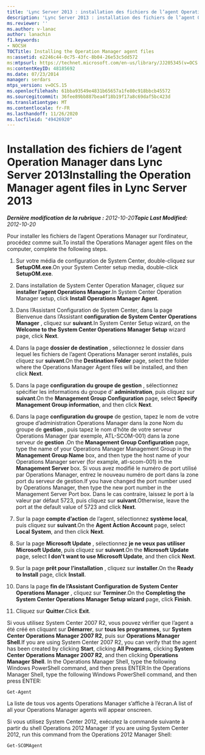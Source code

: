```yaml
---
title: 'Lync Server 2013 : installation des fichiers de l’agent Operation Manager'
description: 'Lync Server 2013 : installation des fichiers de l’agent Operation Manager.'
ms.reviewer: ''
ms.author: v-lanac
author: lanachin
f1.keywords:
- NOCSH
TOCTitle: Installing the Operation Manager agent files
ms:assetid: e2246c44-0c75-43fc-8b04-26e53c5dd572
ms:mtpsurl: https://technet.microsoft.com/en-us/library/JJ205345(v=OCS.15)
ms:contentKeyID: 48185692
ms.date: 07/23/2014
manager: serdars
mtps_version: v=OCS.15
ms.openlocfilehash: 61bba93549e4831b65657a1fe80c918bbcb45572
ms.sourcegitcommit: 36fee89bb887bea4f18b19f17a8c69daf5bc423d
ms.translationtype: MT
ms.contentlocale: fr-FR
ms.lasthandoff: 11/26/2020
ms.locfileid: "49426920"
---
```

# <a name="installing-the-operation-manager-agent-files-in-lync-server-2013"></a><span data-ttu-id="c2ce8-103">Installation des fichiers de l’agent Operation Manager dans Lync Server 2013</span><span class="sxs-lookup"><span data-stu-id="c2ce8-103">Installing the Operation Manager agent files in Lync Server 2013</span></span>

<div data-xmlns="http://www.w3.org/1999/xhtml">

<div class="topic" data-xmlns="http://www.w3.org/1999/xhtml" data-msxsl="urn:schemas-microsoft-com:xslt" data-cs="https://msdn.microsoft.com/">

<div data-asp="https://msdn2.microsoft.com/asp">



</div>

<div id="mainSection">

<div id="mainBody"><span data-ttu-id="c2ce8-104">

<span> </span></span><span class="sxs-lookup"><span data-stu-id="c2ce8-104">

<span> </span></span></span>

<span data-ttu-id="c2ce8-105">_**Dernière modification de la rubrique :** 2012-10-20_</span><span class="sxs-lookup"><span data-stu-id="c2ce8-105">_**Topic Last Modified:** 2012-10-20_</span></span>

<span data-ttu-id="c2ce8-106">Pour installer les fichiers de l’agent Operations Manager sur l’ordinateur, procédez comme suit.</span><span class="sxs-lookup"><span data-stu-id="c2ce8-106">To install the Operations Manager agent files on the computer, complete the following steps.</span></span>

1.  <span data-ttu-id="c2ce8-107">Sur votre média de configuration de System Center, double-cliquez sur **SetupOM.exe**.</span><span class="sxs-lookup"><span data-stu-id="c2ce8-107">On your System Center setup media, double-click **SetupOM.exe**.</span></span>

2.  <span data-ttu-id="c2ce8-108">Dans installation de System Center Operation Manager, cliquez sur **installer l’agent Operations Manager**.</span><span class="sxs-lookup"><span data-stu-id="c2ce8-108">In System Center Operation Manager setup, click **Install Operations Manager Agent**.</span></span>

3.  <span data-ttu-id="c2ce8-109">Dans l’Assistant Configuration de System Center, dans la page Bienvenue dans l’Assistant **configuration de System Center Operations Manager** , cliquez sur **suivant**.</span><span class="sxs-lookup"><span data-stu-id="c2ce8-109">In System Center Setup wizard, on the **Welcome to the System Center Operations Manager Setup** wizard page, click **Next**.</span></span>

4.  <span data-ttu-id="c2ce8-110">Dans la page **dossier de destination** , sélectionnez le dossier dans lequel les fichiers de l’agent Operations Manager seront installés, puis cliquez sur **suivant**.</span><span class="sxs-lookup"><span data-stu-id="c2ce8-110">On the **Destination Folder** page, select the folder where the Operations Manager Agent files will be installed, and then click **Next**.</span></span>

5.  <span data-ttu-id="c2ce8-111">Dans la page **configuration du groupe de gestion** , sélectionnez spécifier les informations du groupe d' **administration**, puis cliquez sur **suivant**.</span><span class="sxs-lookup"><span data-stu-id="c2ce8-111">On the **Management Group Configuration** page, select **Specify Management Group information**, and then click **Next**.</span></span>

6.  <span data-ttu-id="c2ce8-112">Dans la page **configuration du groupe** de gestion, tapez le nom de votre groupe d’administration Operations Manager dans la zone Nom du groupe de **gestion** , puis tapez le nom d’hôte de votre serveur Operations Manager (par exemple, ATL-SCOM-001) dans la zone serveur de **gestion** .</span><span class="sxs-lookup"><span data-stu-id="c2ce8-112">On the **Management Group Configuration** page, type the name of your Operations Manager Management Group in the **Management Group Name** box, and then type the host name of your Operations Manager server (for example, atl-scom-001) in the **Management Server** box.</span></span> <span data-ttu-id="c2ce8-113">Si vous avez modifié le numéro de port utilisé par Operations Manager, entrez le nouveau numéro de port dans la zone port du serveur de gestion.</span><span class="sxs-lookup"><span data-stu-id="c2ce8-113">If you have changed the port number used by Operations Manager, then type the new port number in the Management Server Port box.</span></span> <span data-ttu-id="c2ce8-114">Dans le cas contraire, laissez le port à la valeur par défaut 5723, puis cliquez sur **suivant**.</span><span class="sxs-lookup"><span data-stu-id="c2ce8-114">Otherwise, leave the port at the default value of 5723 and click **Next**.</span></span>

7.  <span data-ttu-id="c2ce8-115">Sur la page **compte d’action** de l’agent, sélectionnez **système local**, puis cliquez sur **suivant**.</span><span class="sxs-lookup"><span data-stu-id="c2ce8-115">On the **Agent Action Account** page, select **Local System**, and then click **Next**.</span></span>

8.  <span data-ttu-id="c2ce8-116">Sur la page **Microsoft Update** , sélectionnez **je ne veux pas utiliser Microsoft Update**, puis cliquez sur **suivant**.</span><span class="sxs-lookup"><span data-stu-id="c2ce8-116">On the **Microsoft Update** page, select **I don't want to use Microsoft Update**, and then click **Next**.</span></span>

9.  <span data-ttu-id="c2ce8-117">Sur la page **prêt pour l’installation** , cliquez sur **installer**.</span><span class="sxs-lookup"><span data-stu-id="c2ce8-117">On the **Ready to Install** page, click **Install**.</span></span>

10. <span data-ttu-id="c2ce8-118">Dans la page **fin de l’Assistant Configuration de System Center Operations Manager** , cliquez sur **Terminer**.</span><span class="sxs-lookup"><span data-stu-id="c2ce8-118">On the **Completing the System Center Operations Manager Setup wizard** page, click **Finish**.</span></span>

11. <span data-ttu-id="c2ce8-119">Cliquez sur **Quitter**.</span><span class="sxs-lookup"><span data-stu-id="c2ce8-119">Click **Exit**.</span></span>

<span data-ttu-id="c2ce8-120">Si vous utilisez System Center 2007 R2, vous pouvez vérifier que l’agent a été créé en cliquant sur **Démarrer**, sur **tous les programmes**, sur **System Center Operations Manager 2007 R2**, puis sur **Operations Manager Shell**.</span><span class="sxs-lookup"><span data-stu-id="c2ce8-120">If you are using System Center 2007 R2, you can verify that the agent has been created by clicking **Start**, clicking **All Programs**, clicking **System Center Operations Manager 2007 R2**, and then clicking **Operations Manager Shell**.</span></span> <span data-ttu-id="c2ce8-121">In the Operations Manager Shell, type the following Windows PowerShell command, and then press ENTER:</span><span class="sxs-lookup"><span data-stu-id="c2ce8-121">In the Operations Manager Shell, type the following Windows PowerShell command, and then press ENTER:</span></span>

    Get-Agent 

<span data-ttu-id="c2ce8-122">La liste de tous vos agents Operations Manager s’affiche à l’écran.</span><span class="sxs-lookup"><span data-stu-id="c2ce8-122">A list of all your Operations Manager agents will appear onscreen.</span></span>

<span data-ttu-id="c2ce8-123">Si vous utilisez System Center 2012, exécutez la commande suivante à partir du shell Operations 2012 Manager :</span><span class="sxs-lookup"><span data-stu-id="c2ce8-123">If you are using System Center 2012, run this command from the Operations 2012 Manager Shell:</span></span>

    Get-SCOMAgent

<span data-ttu-id="c2ce8-124"></div>

<span> </span>

</div>

</div>

</span><span class="sxs-lookup"><span data-stu-id="c2ce8-124"></div>

<span> </span>

</div>

</div>

</span></span></div>

